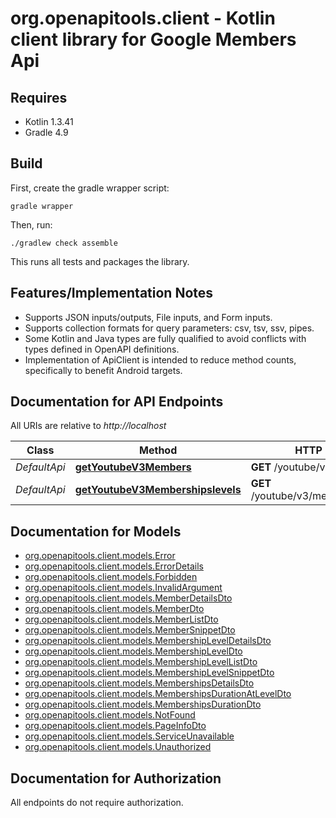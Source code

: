 # org.openapitools.client - Kotlin client library for Google Members Api

## Requires

* Kotlin 1.3.41
* Gradle 4.9

## Build

First, create the gradle wrapper script:

```
gradle wrapper
```

Then, run:

```
./gradlew check assemble
```

This runs all tests and packages the library.

## Features/Implementation Notes

* Supports JSON inputs/outputs, File inputs, and Form inputs.
* Supports collection formats for query parameters: csv, tsv, ssv, pipes.
* Some Kotlin and Java types are fully qualified to avoid conflicts with types defined in OpenAPI definitions.
* Implementation of ApiClient is intended to reduce method counts, specifically to benefit Android targets.

<a name="documentation-for-api-endpoints"></a>
## Documentation for API Endpoints

All URIs are relative to *http://localhost*

Class | Method | HTTP request | Description
------------ | ------------- | ------------- | -------------
*DefaultApi* | [**getYoutubeV3Members**](docs/DefaultApi.md#getyoutubev3members) | **GET** /youtube/v3/members | 
*DefaultApi* | [**getYoutubeV3Membershipslevels**](docs/DefaultApi.md#getyoutubev3membershipslevels) | **GET** /youtube/v3/membershipsLevels | 


<a name="documentation-for-models"></a>
## Documentation for Models

 - [org.openapitools.client.models.Error](docs/Error.md)
 - [org.openapitools.client.models.ErrorDetails](docs/ErrorDetails.md)
 - [org.openapitools.client.models.Forbidden](docs/Forbidden.md)
 - [org.openapitools.client.models.InvalidArgument](docs/InvalidArgument.md)
 - [org.openapitools.client.models.MemberDetailsDto](docs/MemberDetailsDto.md)
 - [org.openapitools.client.models.MemberDto](docs/MemberDto.md)
 - [org.openapitools.client.models.MemberListDto](docs/MemberListDto.md)
 - [org.openapitools.client.models.MemberSnippetDto](docs/MemberSnippetDto.md)
 - [org.openapitools.client.models.MembershipLevelDetailsDto](docs/MembershipLevelDetailsDto.md)
 - [org.openapitools.client.models.MembershipLevelDto](docs/MembershipLevelDto.md)
 - [org.openapitools.client.models.MembershipLevelListDto](docs/MembershipLevelListDto.md)
 - [org.openapitools.client.models.MembershipLevelSnippetDto](docs/MembershipLevelSnippetDto.md)
 - [org.openapitools.client.models.MembershipsDetailsDto](docs/MembershipsDetailsDto.md)
 - [org.openapitools.client.models.MembershipsDurationAtLevelDto](docs/MembershipsDurationAtLevelDto.md)
 - [org.openapitools.client.models.MembershipsDurationDto](docs/MembershipsDurationDto.md)
 - [org.openapitools.client.models.NotFound](docs/NotFound.md)
 - [org.openapitools.client.models.PageInfoDto](docs/PageInfoDto.md)
 - [org.openapitools.client.models.ServiceUnavailable](docs/ServiceUnavailable.md)
 - [org.openapitools.client.models.Unauthorized](docs/Unauthorized.md)


<a name="documentation-for-authorization"></a>
## Documentation for Authorization

All endpoints do not require authorization.
